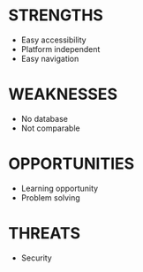 # STRENGTHS
* Easy accessibility
* Platform independent
* Easy navigation

# WEAKNESSES
* No database
* Not comparable

# OPPORTUNITIES
* Learning opportunity
* Problem solving

# THREATS
* Security
